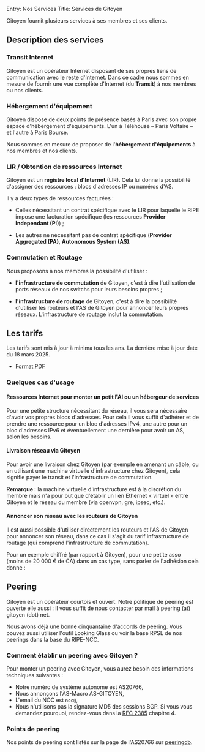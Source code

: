 Entry: Nos Services
Title: Services de Gitoyen


Gitoyen fournit plusieurs services à ses membres et ses clients.

## Description des services

### Transit Internet

Gitoyen est un opérateur Internet disposant de ses propres liens de
communication avec le reste d'Internet. Dans ce cadre nous sommes en mesure de
fournir une vue complète d'Internet (du **Transit**)  à nos membres ou nos
clients.

### Hébergement d'équipement

Gitoyen dispose de deux points de présence basés à Paris avec son propre
espace d'hébergement d'équipements. L'un à Téléhouse – Paris Voltaire – et l'autre
à Paris Bourse.

Nous sommes en mesure de proposer de l'**hébergement d'équipements** à nos
membres et nos clients.

### LIR / Obtention de ressources Internet

Gitoyen est un **registre local d'Internet** (LIR). Cela lui donne la possibilité
d'assigner des ressources : blocs d'adresses IP ou numéros d'AS.

Il y a deux types de ressources facturées :

* Celles nécessitant un contrat spécifique avec le LIR pour laquelle le RIPE
  impose une facturation spécifique (les ressources **Provider Independant
  (PI)**) ;

* Les autres ne nécessitant pas de contrat spécifique (**Provider Aggregated
  (PA)**, **Autonomous System (AS)**.

### Commutation et Routage

Nous proposons à nos membres la possibilité d'utiliser :

* **l'infrastructure de commutation** de Gitoyen, c'est à dire l'utilisation de
  ports réseaux de nos switchs pour leurs besoins propres ;

* **l'infrastructure de routage** de Gitoyen, c'est à dire la possibilité
  d'utiliser les routeurs et l'AS de Gitoyen pour annoncer leurs propres
  réseaux. L'infrastructure de routage inclut la commutation.

## Les tarifs

Les tarifs sont mis à jour à minima tous les ans. La dernière mise à jour date
du 18 mars 2025.

 * [Format PDF](upload/tarifs-2025.pdf)

### Quelques cas d'usage

#### Ressources Internet pour monter un petit FAI ou un hébergeur de services

Pour une petite structure nécessitant du réseau, il vous sera nécessaire
d'avoir vos propres blocs d'adresses. Pour cela il vous suffit d'adhérer et de
prendre une ressource pour un bloc d'adresses IPv4, une autre pour un bloc
d'adresses IPv6 et éventuellement une dernière pour avoir un AS, selon les
besoins.

#### Livraison réseau via Gitoyen

Pour avoir une livraison chez Gitoyen (par exemple en amenant un câble, ou en
utilisant une machine virtuelle d'infrastructure chez Gitoyen), cela signifie
payer le transit et l'infrastructure de commutation.

**Remarque :** la machine virtuelle d'infrastructure est à la discrétion du
membre mais n'a pour but que d'établir un lien Ethernet « virtuel » entre
Gitoyen et le réseau du membre (via openvpn, gre, ipsec, etc.).

#### Annoncer son réseau avec les routeurs de Gitoyen

Il est aussi possible d'utiliser directement les routeurs et l'AS de Gitoyen
pour annoncer son réseau, dans ce cas il s'agit du tarif infrastructure de
routage (qui comprend l'infrastructure de commutation).

Pour un exemple chiffré (par rapport à Gitoyen), pour une petite asso (moins de
20 000 € de CA) dans un cas type, sans parler de l'adhésion cela donne :

<!-- Il manque l'exemple ici -->

## Peering

Gitoyen est un opérateur courtois et ouvert. Notre politique de
peering est ouverte elle aussi : il vous suffit de nous contacter par
mail à peering (at) gitoyen (dot) net.

Nous avons déjà une bonne cinquantaine d'accords de peering. Vous pouvez aussi
utiliser l'outil Looking Glass ou voir la base RPSL de nos peerings dans la
base du RIPE-NCC.

### Comment établir un peering avec Gitoyen ?

Pour monter un peering avec Gitoyen, vous aurez besoin des informations
techniques suivantes :

* Notre numéro de système autonome est AS20766,
* Nous annonçons l'AS-Macro AS-GITOYEN,
* L'email du NOC est `noc@`,
* Nous n'utilisons pas la signature MD5 des sessions BGP. Si vous vous demandez
  pourquoi, rendez-vous dans la [RFC 2385](https://www.rfc-editor.org/rfc/rfc2385.txt)
  chapitre 4.

### Points de peering

Nos points de peering sont listés sur la page de l'AS20766 sur [peeringdb](https://as20766.peeringdb.com).
